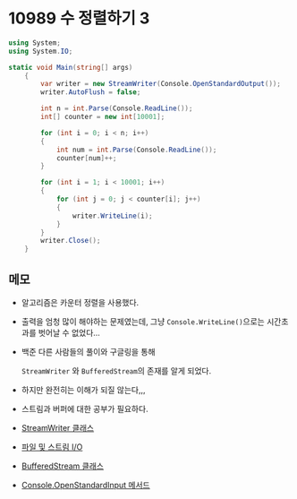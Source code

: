 # 10989 수 정렬하기 3

```C#
using System;
using System.IO;

static void Main(string[] args)
    {
        var writer = new StreamWriter(Console.OpenStandardOutput());
        writer.AutoFlush = false;

        int n = int.Parse(Console.ReadLine());
        int[] counter = new int[10001];

        for (int i = 0; i < n; i++)
        {
            int num = int.Parse(Console.ReadLine());
            counter[num]++;
        }

        for (int i = 1; i < 10001; i++)
        {
            for (int j = 0; j < counter[i]; j++)
            {
                writer.WriteLine(i);
            }
        }
        writer.Close();
    }
```



## 메모

- 알고리즘은 카운터 정렬을 사용했다.

- 출력을 엄청 많이 해야하는 문제였는데, 그냥 `Console.WriteLine()`으로는 시간초과를 벗어날 수 없었다...

- 백준 다른 사람들의 풀이와 구글링을 통해

  `StreamWriter` 와 `BufferedStream`의 존재를 알게 되었다.

- 하지만 완전히는 이해가 되질 않는다,,,
- 스트림과 버퍼에 대한 공부가 필요하다.
- [StreamWriter 클래스](https://docs.microsoft.com/ko-kr/dotnet/api/system.io.streamwriter?view=net-5.0)
- [파일 및 스트림 I/O](https://docs.microsoft.com/ko-kr/dotnet/standard/io/)
- [BufferedStream 클래스](https://docs.microsoft.com/ko-kr/dotnet/api/system.io.bufferedstream?view=net-5.0)
- [Console.OpenStandardInput 메서드](https://docs.microsoft.com/ko-kr/dotnet/api/system.console.openstandardinput?view=net-5.0)

